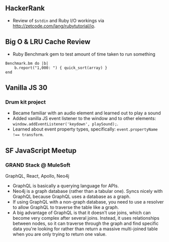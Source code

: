 ## HackerRank
* Review of `$stdin` and Ruby I/O workings via http://zetcode.com/lang/rubytutorial/io.

## Big O & LRU Cache Review
* Ruby Benchmark gem to test amount of time taken to run something
```
Benchmark.bm do |b|
    b.report("1,000: ") { quick_sort(array) }
end
```

## Vanilla JS 30
### Drum kit project
* Became familiar with an audio element and learned out to play a sound
* Added vanilla JS event listener to the window and to other elements: `window.addEventListener('keydown', playSound);`.
* Learned about event property types, specifically: `event.propertyName !== transform`.

## SF JavaScript Meetup
### GRAND Stack @ MuleSoft
GraphQL, React, Apollo, Neo4j
* GraphQL is basically a querying language for APIs.
* Neo4j is a graph database (rather than a tabular one). Syncs nicely with GraphQL because GraphQL uses a database as a graph.
* If using GraphQL with a non-graph database, you need to use a resolver to allow GraphQL to traverse the table like a graph.
* A big advantage of GraphQL is that it doesn't use joins, which can become very complex after several joins. Instead, it uses relationships between nodes, so it can traverse through the graph and find specific data you're looking for rather than return a massive multi-joined table when you are only trying to return one value.